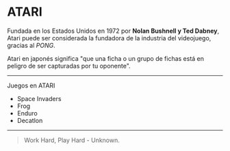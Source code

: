 # ATARI

Fundada en los Estados Unidos en 1972 por **Nolan Bushnell y Ted Dabney**, Atari puede ser considerada la fundadora de la industria del videojuego, gracias al _PONG_. 

Atari en japonés significa "que una ficha o un grupo de fichas está en peligro de ser capturadas por tu oponente". 

---

Juegos en ATARI
* Space Invaders
* Frog
* Enduro
* Decatlon

---

> Work Hard, Play Hard - Unknown.